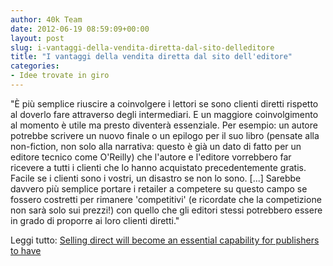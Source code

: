 ```yaml
---
author: 40k Team
date: 2012-06-19 08:59:09+00:00
layout: post
slug: i-vantaggi-della-vendita-diretta-dal-sito-delleditore
title: "I vantaggi della vendita diretta dal sito dell'editore"
categories:
- Idee trovate in giro
---
```


"È più semplice riuscire a coinvolgere i lettori se sono clienti diretti rispetto al doverlo fare attraverso degli intermediari. E un maggiore coinvolgimento al momento è utile ma presto diventerà essenziale. Per esempio: un autore potrebbe scrivere un nuovo finale o un epilogo per il suo libro (pensate alla non-fiction, non solo alla narrativa: questo è già un dato di fatto per un editore tecnico come O'Reilly) che l'autore e l'editore vorrebbero far ricevere a tutti i clienti che lo hanno acquistato precedentemente gratis. Facile se i clienti sono i vostri, un disastro se non lo sono. [...] Sarebbe davvero più semplice portare i retailer a competere su questo campo se fossero costretti per rimanere 'competitivi' (e ricordate che la competizione non sarà solo sui prezzi!) con quello che gli editori stessi potrebbero essere in grado di proporre ai loro clienti diretti."

Leggi tutto: [Selling direct will become an essential capability for publishers to have](http://www.idealog.com/blog/selling-direct-will-become-an-essential-capability-for-publishers-to-have/?utm_source=rss&utm_medium=rss&utm_campaign=selling-direct-will-become-an-essential-capability-for-publishers-to-have)
